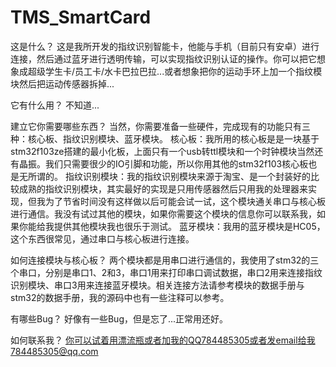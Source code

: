 # TMS_SmartCard
这是什么？
	这是我所开发的指纹识别智能卡，他能与手机（目前只有安卓）进行连接，然后通过蓝牙进行透明传输，可以实现指纹识别认证的操作。你可以把它想象成超级学生卡/员工卡/水卡巴拉巴拉...或者想象把你的运动手环上加一个指纹模块然后把运动传感器拆掉...

它有什么用？
	不知道...
  
建立它你需要哪些东西？
	当然，你需要准备一些硬件，完成现有的功能只有三种：核心板、指纹识别模块、蓝牙模块。
	核心板：我所用的核心板是是一块基于stm32f103ze搭建的最小化板，上面只有一个usb转ttl模块和一个时钟模块当然还有晶振。我们只需要很少的IO引脚和功能，所以你用其他的stm32f103核心板也是无所谓的。
    指纹识别模块：我的指纹识别模块来源于淘宝、是一个封装好的比较成熟的指纹识别模块，其实最好的实现是只用传感器然后只用我的处理器来实现，但我为了节省时间没有这样做以后可能会试一试，这个模块通关串口与核心板进行通信。我没有试过其他的模块，如果你需要这个模块的信息你可以联系我，如果你能给我提供其他模块我也很乐于测试。
	蓝牙模块：我用的蓝牙模块是HC05，这个东西很常见，通过串口与核心板进行连接。

如何连接模块与核心板？
	两个模块都是用串口进行通信的，我使用了stm32的三个串口，分别是串口1、2和3，串口1用来打印串口调试数据，串口2用来连接指纹识别模块、串口3用来连接蓝牙模块。相关连接方法请参考模块的数据手册与stm32的数据手册，我的源码中也有一些注释可以参考。

有哪些Bug？
	好像有一些Bug，但是忘了...正常用还好。

如何联系我？
	你可以试着用漂流瓶或者加我的QQ784485305或者发email给我784485305@qq.com


